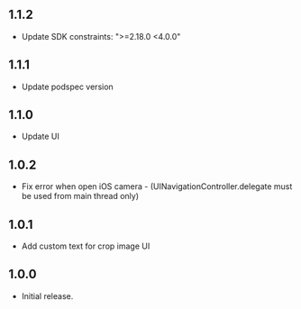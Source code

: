 ## 1.1.2

* Update SDK constraints: ">=2.18.0 <4.0.0"

## 1.1.1

* Update podspec version

## 1.1.0

* Update UI

## 1.0.2

* Fix error when open iOS camera - (UINavigationController.delegate must be used from main thread only)

## 1.0.1

* Add custom text for crop image UI

## 1.0.0

* Initial release.
